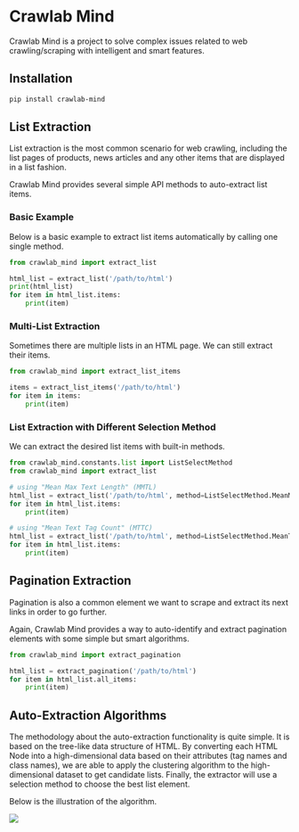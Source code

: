# Crawlab Mind
Crawlab Mind is a project to solve complex issues related to web crawling/scraping with intelligent and smart features.

## Installation

```sh
pip install crawlab-mind
```

## List Extraction

List extraction is the most common scenario for web crawling, including the list pages of products, news articles and any other items that are displayed in a list fashion. 

Crawlab Mind provides several simple API methods to auto-extract list items. 

### Basic Example

Below is a basic example to extract list items automatically by calling one single method.

```python
from crawlab_mind import extract_list

html_list = extract_list('/path/to/html')
print(html_list)
for item in html_list.items:
    print(item)
```

### Multi-List Extraction

Sometimes there are multiple lists in an HTML page. We can still extract their items.

```python
from crawlab_mind import extract_list_items

items = extract_list_items('/path/to/html')
for item in items:
    print(item)
```

### List Extraction with Different Selection Method

We can extract the desired list items with built-in methods.

```python
from crawlab_mind.constants.list import ListSelectMethod
from crawlab_mind import extract_list

# using "Mean Max Text Length" (MMTL)
html_list = extract_list('/path/to/html', method=ListSelectMethod.MeanMaxTextLength)
for item in html_list.items:
    print(item)

# using "Mean Text Tag Count" (MTTC)
html_list = extract_list('/path/to/html', method=ListSelectMethod.MeanTextTagCount)
for item in html_list.items:
    print(item)
```

## Pagination Extraction

Pagination is also a common element we want to scrape and extract its next links in order to go further.

Again, Crawlab Mind provides a way to auto-identify and extract pagination elements with some simple but smart algorithms.

```python
from crawlab_mind import extract_pagination

html_list = extract_pagination('/path/to/html')
for item in html_list.all_items:
    print(item)
```

## Auto-Extraction Algorithms

The methodology about the auto-extraction functionality is quite simple. It is based on the tree-like data structure of HTML. By converting each HTML Node into a high-dimensional data based on their attributes (tag names and class names), we are able to apply the clustering algorithm to the high-dimensional dataset to get candidate lists. Finally, the extractor will use a selection method to choose the best list element.

Below is the illustration of the algorithm.

![](http://static-docs.crawlab.cn/crawlab-mind-list-auto-extraction-algorithm.png?_1)
